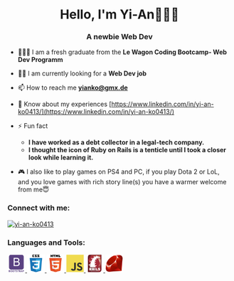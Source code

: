 <h1 align="center">Hello, I'm Yi-An💁🏻‍♀️</h1>
<h3 align="center">A newbie Web Dev</h3>

- 👩🏻‍🎓 I am a fresh graduate from the **Le Wagon Coding Bootcamp- Web Dev Programm**

- 👨‍💻 I am currently looking for a **Web Dev job**

- 📫 How to reach me **yianko@gmx.de**

- 📄 Know about my experiences [https://www.linkedin.com/in/yi-an-ko0413/](https://www.linkedin.com/in/yi-an-ko0413/)

- ⚡ Fun fact 
  - **I have worked as a debt collector in a legal-tech company.**
  - **I thought the icon of Ruby on Rails is a tenticle until I took a closer look while learning it.**

- 🎮 I also like to play games on PS4 and PC, if you play Dota 2 or LoL, and you love games with rich story line(s) you have a warmer welcome from me😇

<h3 align="left">Connect with me:</h3>
<p align="left">
<a href="https://linkedin.com/in/yi-an-ko0413" target="blank"><img align="center" src="https://raw.githubusercontent.com/rahuldkjain/github-profile-readme-generator/master/src/images/icons/Social/linked-in-alt.svg" alt="yi-an-ko0413" height="30" width="40" /></a>
</p>

<h3 align="left">Languages and Tools:</h3>
<p align="left"> <a href="https://getbootstrap.com" target="_blank" rel="noreferrer"> <img src="https://raw.githubusercontent.com/devicons/devicon/master/icons/bootstrap/bootstrap-plain-wordmark.svg" alt="bootstrap" width="40" height="40"/> </a> <a href="https://www.w3schools.com/css/" target="_blank" rel="noreferrer"> <img src="https://raw.githubusercontent.com/devicons/devicon/master/icons/css3/css3-original-wordmark.svg" alt="css3" width="40" height="40"/> </a> <a href="https://www.w3.org/html/" target="_blank" rel="noreferrer"> <img src="https://raw.githubusercontent.com/devicons/devicon/master/icons/html5/html5-original-wordmark.svg" alt="html5" width="40" height="40"/> </a> <a href="https://developer.mozilla.org/en-US/docs/Web/JavaScript" target="_blank" rel="noreferrer"> <img src="https://raw.githubusercontent.com/devicons/devicon/master/icons/javascript/javascript-original.svg" alt="javascript" width="40" height="40"/> </a> <a href="https://rubyonrails.org" target="_blank" rel="noreferrer"> <img src="https://raw.githubusercontent.com/devicons/devicon/master/icons/rails/rails-original-wordmark.svg" alt="rails" width="40" height="40"/> </a> <a href="https://www.ruby-lang.org/en/" target="_blank" rel="noreferrer"> <img src="https://raw.githubusercontent.com/devicons/devicon/master/icons/ruby/ruby-original.svg" alt="ruby" width="40" height="40"/> </a> </p>
